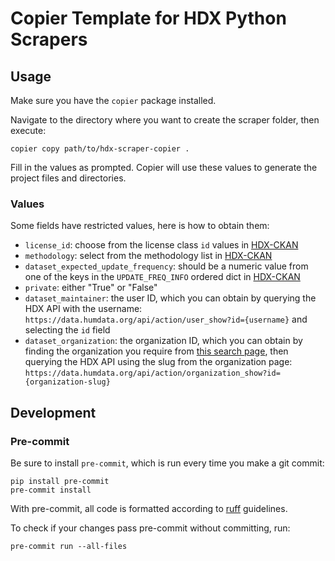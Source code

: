# Copier Template for HDX Python Scrapers

## Usage

Make sure you have the `copier` package installed.

Navigate to the directory where you want to create the scraper folder, then execute:

    copier copy path/to/hdx-scraper-copier .

Fill in the values as prompted. Copier will use these values to generate the project
files and directories.

### Values

Some fields have restricted values, here is how to obtain them:

* `license_id`: choose from the license class `id` values in
  [HDX-CKAN](https://github.com/OCHA-DAP/hdx-ckan/blob/dev/ckanext-hdx_package/ckanext/hdx_package/helpers/licenses.py)
* `methodology`: select from the methodology list in
  [HDX-CKAN](https://github.com/OCHA-DAP/hdx-ckan/blob/dev/ckanext-hdx_theme/ckanext/hdx_theme/helpers/helpers.py#L664)
* `dataset_expected_update_frequency`: should be a numeric value from one of
  the keys in the `UPDATE_FREQ_INFO` ordered dict in
  [HDX-CKAN](https://github.com/OCHA-DAP/hdx-ckan/blob/dev/ckanext-hdx_package/ckanext/hdx_package/helpers/freshness_calculator.py#L12)
* `private`: either "True" or "False"
* `dataset_maintainer`: the user ID, which you can obtain by querying the HDX
  API with the username: `https://data.humdata.org/api/action/user_show?id={username}`
  and selecting the `id` field
* `dataset_organization`: the organization ID, which you can obtain by finding
  the organization you require from
  [this search page](https://data.humdata.org/organization), then querying
  the HDX API using the slug from the organization page:
  `https://data.humdata.org/api/action/organization_show?id={organization-slug}`

## Development

### Pre-commit

Be sure to install `pre-commit`, which is run every time you make a git commit:

```shell
pip install pre-commit
pre-commit install
```

With pre-commit, all code is formatted according to
[ruff](https://docs.astral.sh/ruff/) guidelines.

To check if your changes pass pre-commit without committing, run:

    pre-commit run --all-files
